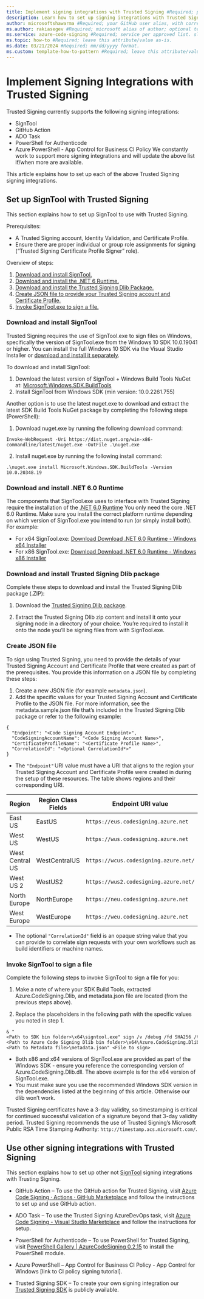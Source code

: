 ```yaml
---
title: Implement signing integrations with Trusted Signing #Required; page title is displayed in search results. Include the brand.
description: Learn how to set up signing integrations with Trusted Signing. #Required; article description that is displayed in search results. 
author: microsoftshawarma #Required; your GitHub user alias, with correct capitalization.
ms.author: rakiasegev #Required; microsoft alias of author; optional team alias.
ms.service: azure-code-signing #Required; service per approved list. slug assigned by ACOM.
ms.topic: how-to #Required; leave this attribute/value as-is.
ms.date: 03/21/2024 #Required; mm/dd/yyyy format.
ms.custom: template-how-to-pattern #Required; leave this attribute/value as-is.
---
```


# Implement Signing Integrations with Trusted Signing

Trusted Signing currently supports the following signing integrations: 
* SignTool
* GitHub Action 
* ADO Task
* PowerShell for Authenticode
* Azure PowerShell - App Control for Business CI Policy
We constantly work to support more signing integrations and will update the above list if/when more are available. 

This article explains how to set up each of the above Trusted Signing signing integrations.


## Set up SignTool with Trusted Signing
This section explains how to set up SignTool to use with Trusted Signing.

Prerequisites: 
* A Trusted Signing account, Identity Validation, and Certificate Profile.
* Ensure there are proper individual or group role assignments for signing (“Trusted Signing Certificate Profile Signer” role).

Overview of steps:  
1.	[Download and install SignTool.](#download-and-install-signtool)
2.	[Download and install the .NET 6 Runtime.](#download-and-install-net-60-runtime)
3.	[Download and install the Trusted Signing Dlib Package.](#download-and-install-trusted-signing-dlib-package)
4.	[Create JSON file to provide your Trusted Signing account and Certificate Profile.](#create-json-file)
5.	[Invoke SignTool.exe to sign a file.](#invoke-signtool-to-sign-a-file)

### Download and install SignTool
Trusted Signing requires the use of SignTool.exe to sign files on Windows, specifically the version of SignTool.exe from the Windows 10 SDK 10.0.19041 or higher. You can install the full Windows 10 SDK via the Visual Studio Installer or [download and install it separately](https://developer.microsoft.com/en-us/windows/downloads/windows-sdk/).


To download and install SignTool:

1.	Download the latest version of SignTool + Windows Build Tools NuGet at: [Microsoft.Windows.SDK.BuildTools](https://www.nuget.org/packages/Microsoft.Windows.SDK.BuildTools/)
2.	Install SignTool from Windows SDK (min version: 10.0.2261.755)

 Another option is to use the latest nuget.exe to download and extract the latest SDK Build Tools NuGet package by completing the following steps (PowerShell):

1.	Download nuget.exe by running the following download command:  

```
Invoke-WebRequest -Uri https://dist.nuget.org/win-x86-commandline/latest/nuget.exe -OutFile .\nuget.exe  
```

2.	Install nuget.exe by running the following install command:
```
.\nuget.exe install Microsoft.Windows.SDK.BuildTools -Version 10.0.20348.19 
```

### Download and install .NET 6.0 Runtime
The components that SignTool.exe uses to interface with Trusted Signing require the installation of the [.NET 6.0 Runtime](https://dotnet.microsoft.com/en-us/download/dotnet/6.0) You only need the core .NET 6.0 Runtime. Make sure you install the correct platform runtime depending on which version of SignTool.exe you intend to run (or simply install both). For example: 

* For x64 SignTool.exe: [Download Download .NET 6.0 Runtime - Windows x64 Installer](https://dotnet.microsoft.com/en-us/download/dotnet/thank-you/runtime-6.0.9-windows-x64-installer)
* For x86 SignTool.exe: [Download Download .NET 6.0 Runtime - Windows x86 Installer](https://dotnet.microsoft.com/en-us/download/dotnet/thank-you/runtime-6.0.9-windows-x86-installer)

### Download and install Trusted Signing Dlib package
Complete these steps to download and install the Trusted Signing Dlib package (.ZIP):
1.	Download the [Trusted Signing Dlib package](https://www.nuget.org/packages/Azure.CodeSigning.Client). 

2.	Extract the Trusted Signing Dlib zip content and install it onto your signing node in a directory of your choice. You’re required to install it onto the node you’ll be signing files from with SignTool.exe.

### Create JSON file
To sign using Trusted Signing, you need to provide the details of your Trusted Signing Account and Certificate Profile that were created as part of the prerequisites. You provide this information on a JSON file by completing these steps: 
1.	Create a new JSON file (for example `metadata.json`).
2.	Add the specific values for your Trusted Signing Account and Certificate Profile to the JSON file. For more information, see the metadata.sample.json file that’s included in the Trusted Signing Dlib package or refer to the following example: 
```
{ 
  "Endpoint": "<Code Signing Account Endpoint>", 
  "CodeSigningAccountName": "<Code Signing Account Name>", 
  "CertificateProfileName": "<Certificate Profile Name>", 
  "CorrelationId": "<Optional CorrelationId*>" 
} 
```

*	The `"Endpoint"` URI value must have a URI that aligns to the region your Trusted Signing Account and Certificate Profile were created in during the setup of these resources. The table shows regions and their corresponding URI. 

| Region       | Region Class Fields  | Endpoint URI value  |
|--------------|-----------|------------|
| East US  | EastUS  | `https://eus.codesigning.azure.net` |
| West US   | WestUS  | `https://wus.codesigning.azure.net` |
| West Central US  | WestCentralUS  | `https://wcus.codesigning.azure.net/` |
| West US 2   | WestUS2   | `https://wus2.codesigning.azure.net/` |
| North Europe   | NorthEurope   | `https://neu.codesigning.azure.net`   |
| West Europe   | WestEurope   | `https://weu.codesigning.azure.net`  |

* The optional `"CorrelationId"` field is an opaque string value that you can provide to correlate sign requests with your own workflows such as build identifiers or machine names.

### Invoke SignTool to sign a file 
Complete the following steps to invoke SignTool to sign a file for you:
1.	Make a note of where your SDK Build Tools, extracted Azure.CodeSigning.Dlib, and metadata.json file are located (from the previous steps above).  

2.	Replace the placeholders in the following path with the specific values you noted in step 1.

```
& "<Path to SDK bin folder>\x64\signtool.exe" sign /v /debug /fd SHA256 /tr "http://timestamp.acs.microsoft.com" /td SHA256 /dlib "<Path to Azure Code Signing Dlib bin folder>\x64\Azure.CodeSigning.Dlib.dll" /dmdf "<Path to Metadata file>\metadata.json" <File to sign> 
```
* Both x86 and x64 versions of SignTool.exe are provided as part of the Windows SDK - ensure you reference the corresponding version of Azure.CodeSigning.Dlib.dll. The above example is for the x64 version of SignTool.exe.
* You must make sure you use the recommended Windows SDK version in the dependencies listed at the beginning of this article. Otherwise our dlib won’t work. 

Trusted Signing certificates have a 3-day validity, so timestamping is critical for continued successful validation of a signature beyond that 3-day validity period. Trusted Signing recommends the use of Trusted Signing’s Microsoft Public RSA Time Stamping Authority: `http://timestamp.acs.microsoft.com/`.

## Use other signing integrations with Trusted Signing 
This section explains how to set up other not [SignTool](#set-up-signtool-with-trusted-signing) signing integrations with Trusting Signing.

* GitHub Action – To use the GitHub action for Trusted Signing, visit [Azure Code Signing · Actions · GitHub Marketplace](https://github.com/marketplace/actions/azure-code-signing) and follow the instructions to set up and use GitHub action.

* ADO Task – To use the Trusted Signing AzureDevOps task, visit [Azure Code Signing - Visual Studio Marketplace](https://marketplace.visualstudio.com/items?itemName=VisualStudioClient.AzureCodeSigning) and follow the instructions for setup.

* PowerShell for Authenticode – To use PowerShell for Trusted Signing, visit [PowerShell Gallery | AzureCodeSigning 0.2.15](https://www.powershellgallery.com/packages/AzureCodeSigning/0.2.15) to install the PowerShell module. 

* Azure PowerShell – App Control for Business CI Policy - App Control for Windows [link to CI policy signing tutorial].

* Trusted Signing SDK – To create your own signing integration our [Trusted Signing SDK](https://www.nuget.org/packages/Azure.CodeSigning.Sdk) is publicly available.
